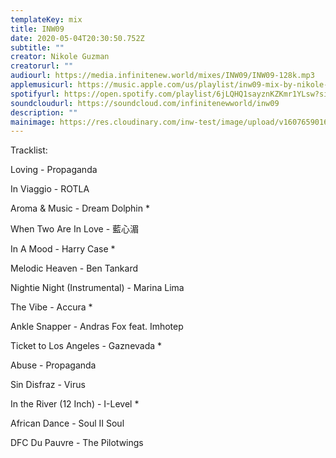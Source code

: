 ```yaml
---
templateKey: mix
title: INW09
date: 2020-05-04T20:30:50.752Z
subtitle: ""
creator: Nikole Guzman
creatorurl: ""
audiourl: https://media.infinitenew.world/mixes/INW09/INW09-128k.mp3
applemusicurl: https://music.apple.com/us/playlist/inw09-mix-by-nikole-guzman/pl.u-WBMaudrm6Ez
spotifyurl: https://open.spotify.com/playlist/6jLQHQ1sayznKZKmr1YLsw?si=t07SSnB1QTSIO7E3MM1z7A
soundcloudurl: https://soundcloud.com/infinitenewworld/inw09
description: ""
mainimage: https://res.cloudinary.com/inw-test/image/upload/v1607659016/inw-test-site/inw09.jpg
---
```

Tracklist:

Loving - Propaganda

In Viaggio - ROTLA

Aroma & Music - Dream Dolphin *

When Two Are In Love - 藍心湄

In A Mood - Harry Case *

Melodic Heaven - Ben Tankard

Nightie Night (Instrumental) - Marina Lima

The Vibe - Accura *

Ankle Snapper - Andras Fox feat. Imhotep

Ticket to Los Angeles - Gaznevada *

Abuse - Propaganda

Sin Disfraz - Virus

In the River (12 Inch) - I-Level *

African Dance - Soul II Soul

DFC Du Pauvre - The Pilotwings
